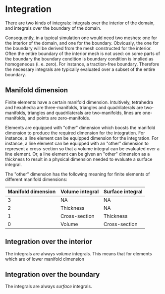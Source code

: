# Integration

There are two kinds of integrals: integrals over the interior  of the domain,  and integrals over the boundary of the domain.

Consequently, in a typical simulation one would need  two meshes: one for the interior  of the domain,  and one for the boundary.
Obviously, the one for the boundary will be derived from the mesh  constructed for the interior.
Often the entire boundary  of the interior mesh  is not  used:  on some parts of the boundary  the
boundary condition is boundary condition is implied as homogeneous (i. e. zero). For instance, a traction-free boundary. 
Therefore the necessary integrals are typically evaluated over a subset of the entire boundary.

## Manifold dimension

Finite elements  have  a certain manifold dimension.  Intuitively, tetrahedra  and hexahedra are three-manifolds,
triangles and quadrilaterals are two-manifolds, triangles and quadrilaterals are two-manifolds, 
lines are one-manifolds, and points are zero-manifolds.

Elements are equipped with  "other" dimension which boosts the manifold dimension to produce the required
dimension for  the integration. For instance,  a line element can be equipped dimension for  the integration. 
For instance,  a line element can be equipped with an "other" dimension to represent a cross-section 
so that a volume integral can be evaluated over a line element. Or, a line element can be given 
an "other" dimension as a thickness to result in a physical dimension needed to evaluate a surface integral.

The "other"  dimension  has the following meaning  for finite elements of different manifold dimensions:

| Manifold dimension        | Volume integral           | Surface integral  |
| ------------- | ------------- | ----- |
| 3     | NA | NA |
| 2    | Thickness  |  NA |
| 1 | Cross-section   |  Thickness |
| 0 | Volume   |  Cross-section |

## Integration  over the interior

The integrals are always  *volume* integrals. This means that for elements which are of  lower manifold dimension

## Integration  over the boundary

The integrals are always  *surface* integrals.




